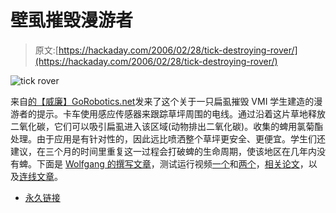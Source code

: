 # 壁虱摧毁漫游者

> 原文:[https://hackaday.com/2006/02/28/tick-destroying-rover/](https://hackaday.com/2006/02/28/tick-destroying-rover/)

![tick rover](../Images/7145aa6ef99408aad97fa503d41aaa98.png)

来自[的【威廉】GoRobotics.net](http://www.gorobotics.net/)发来了这个关于一只扁虱摧毁 VMI 学生建造的漫游者的提示。卡车使用感应传感器来跟踪草坪周围的电线。通过沿着这片草地释放二氧化碳，它们可以吸引扁虱进入该区域(动物排出二氧化碳)。收集的蜱用氯菊酯处理。由于应用是有针对性的，因此远比喷洒整个草坪更安全、更便宜。学生们还建议，在三个月的时间里重复这一过程会打破蜱的生命周期，使该地区在几年内没有蜱。下面是 [Wolfgang 的撰写文章](http://www.gorobotics.net/The-News/Latest-News/Ticks-beware%3A-RC-Truck-Hacked-for-Pest-Control/)，测试运行视频[一个](http://academics.vmi.edu/ee_js/Research/Tick_Rover/Field_Test1/Tick_Rover_1.htm)和[两个](http://academics.vmi.edu/ee_js/Research/Tick_Rover/Field_Test2/Tick_Rover_2.htm)，[相关论文](http://www.vmi.edu/media/dean/writing%20Program/AcademicEssayContest2005/WoulfeURIE1.pdf)，以及[连线文章](http://www.wired.com/news/technology/medtech/0,70255-0.html?tw=wn_technology_1)。

*   [永久链接](http://www.gorobotics.net/The-News/Latest-News/Ticks-beware%3A-RC-Truck-Hacked-for-Pest-Control/)